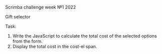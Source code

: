 Scrimba challenge week №1 2022

Gift selector

Task:
1. Write the JavaScript to calculate the total cost of the selected options from the form.
2. Display the total cost in the cost-el span.

